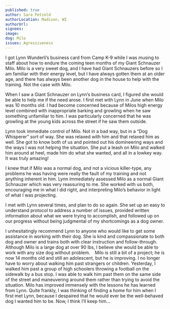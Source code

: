 ```yaml
---
published: true
author: Sara Petzold
authorLocation: Madison, WI
authorUrl:
signees:
image:
dog: Milo
issues: Agressiveness
---
```


I got Lynn Wunderli’s business card from Camp K-9 while I was musing to staff about how to
endure the coming teen months of my Giant Schnauzer Milo. Milo is a very sweet dog, and I
have had Giant Schnauzers before so I am familiar with their energy level, but I have always
gotten them at an older age, and there has always been another dog in the house to help with
the training. Not the case with Milo.

When I saw a Giant Schnauzer on Lynn’s business card, I figured she would be able to help me
if the need arose. I first met with Lynn in June when Milo was 10 months old. I had become
concerned because of Milos high energy level combined with inappropriate barking and
growling when he saw something unfamiliar to him. I was particularly concerned that he was
growling at the young kids across the street if he saw them outside.

Lynn took immediate control of Milo. Not in a bad way, but in a “Dog Whisperer” sort of way.
She was relaxed with him and that relaxed him as well. She got to know both of us and
pointed out his domineering ways and the ways I was not helping the situation. She put a
leash on Milo and walked him around at heel, made him do what she wanted, and all in a lowkey
way. It was truly amazing!

I knew that if Milo was a normal dog, and not a vicious killer-type, any problems he was
having were really the fault of my training and not anything inherent in him. Lynn
immediately assessed Milo as a normal Giant Schnauzer which was very reassuring to me. She
worked with us both, encouraging me in what I did right, and interpreting Milo’s behavior in
light of what I was projecting.

I met with Lynn several times, and plan to do so again. She set up an easy to understand
protocol to address a number of issues, provided written information about what we were
trying to accomplish, and followed up on our progress without being judgmental of my
shortcomings as a dog owner.

I unhesitatingly recommend Lynn to anyone who would like to get some assistance in working
with their dog. She is kind and compassionate to both dog and owner and trains both with
clear instruction and follow-through. Although Milo is a large dog at over 90 lbs, I believe she
would be able to work with any size dog without problem.
 
Milo is still a bit of a project; he is now 14 months old and still an adolescent, but he is
improving. I no longer have to worry about walking him past strangers or children. Yesterday, I
walked him past a group of high schoolers throwing a football on the sidewalk by a bus stop. I
was able to walk him past them on the same side of the street and maneuvering around them
rather than trying to avoid the situation. Milo has improved immensely with the lessons he has
learned from Lynn. Quite frankly, I was thinking of finding a home for him when I first met
Lynn, because I despaired that he would ever be the well-behaved dog I wanted him to be.
Now, I think I’ll keep him…
